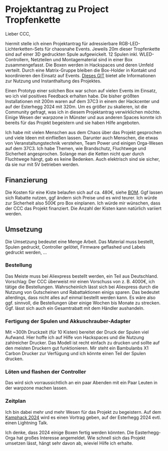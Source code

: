 # Projektantrag zu Project Tropfenkette

Lieber CCC,

hiermit stelle ich einen Projektantrag für adressierbare RGB-LED-Lichterketten-Sets für chaosnahe Events. Jeweils 20m dieser Tropfenkette sind auf einer 3D gedruckten Spule aufgewickelt. 12 Spulen inkl. WLED-Controllern, Netzteilen und Montagematerial sind in einer Box zusammengefasst. Die Boxen werden in Hackspaces und deren Umfeld verteilt. Durch eine Matrix-Gruppe bleiben die Box-Holder in Kontakt und koordinieren den Einsatz auf Events. [Dieses GIT](Readme.md) bietet alle Informationen zur Nutzung und Instanthaltung des Projektes.

Einen Prototyp einer solchen Box war schon auf vielen Events im Einsatz, wo ich viel positives Feedback erhalten habe. Die bisher größten Installationen mit 200m waren auf dem 37C3 in einem der Hackcenter und auf der Esterhegg 2024 mit 320m. Um es größer zu skalieren, ist die Community gefragt, was ich in diesem Projektantrag verwirklichen möchte. Einige Wesen der warpzone in Münster und aus anderen Spaces konnte ich bereits für das Projekt begeistern und sie haben Hilfe angeboten.

Ich habe mit vielen Menschen aus dem Chaos über das Projekt gesprochen und viele Ideen mit einfließen lassen. Darunter auch Menschen, die etwas von Veranstaltungstechnik verstehen, Team Power und einigen Orga-Wesen auf dem 37C3. Ich habe Themen, wie Brandschutz, Fluchtwege und Sicherheit angesprochen. Solange man die Ketten nicht quer durch Fluchtwege hängt, gab es keine Bedenken. Auch elektrisch sind sie sicher, da sie nur mit 5V betrieben werden.

## Finanzierung

Die Kosten für eine Kiste belaufen sich auf ca. 480€, siehe [BOM](https://docs.google.com/spreadsheets/d/1PHROypnwYwpfAeiwreOVh2BaQhaZet9fSIjJTCfw_kE). Ggf lassen sich Rabatte nutzen, ggf ändern sich Preise und es wird teurer. Ich würde zur Sicherheit also 500€ pro Box einplanen. Ich würde mir wünschen, dass der CCC das Projekt finanziert. Die Anzahl der Kisten kann natürlich variiert werden.

## Umsetzung

Die Umsetzung bedeutet eine Menge Arbeit. Das Material muss bestellt, Spulen gedruckt, Controller gelötet, Firmware geflashed und Labels gedruckt werden, ...

### Bestellung

Das Meiste muss bei Aliexpress bestellt werden, ein Teil aus Deutschland. Vorschlag: Der CCC überweist mir einen Vorschuss von z. B. 4000€, ich tätige die Bestellungen. Wahrscheinlich lässt sich bei Aliexpress durch die Nutzung von Gutscheinen und Rabattaktionen einigs sparen. Das bedeutet allerdings, dass nicht alles auf einmal bestellt werden kann. Es wäre also ggf. sinnvoll, die Bestellungen über einige Wochen bis Monate zu strecken. Ggf. lässt sich auch ein Gesamtrabatt mit dem Händler aushandeln.

### Fertigung der Spulen und Akkuschrauber-Adapter

Mit ~300h Druckzeit (für 10 Kisten) bereitet der Druck der Spulen viel Aufwand. Hier hoffe ich auf Hilfe von Hackspaces und die Nutzung zahlreicher Drucker. Das Modell ist recht einfach zu drucken und sollte auf den meisten Druckern gut funktionieren. Mir steht ein Bambulanbs X1 Carbon Drucker zur Verfügung und ich könnte einen Teil der Spulen drucken.

### Löten und flashen der Controller

Das wird sich vorraussichtlich an ein paar Abenden mit ein Paar Leuten in der warpzone machen lassen.

### Zeitplan

Ich bin dabei mehr und mehr Wesen für das Projekt zu begeistern. Auf dem [Kamphack 2024](https://kamphack.de) wird es einen Vortrag geben, auf der Esterhegg 2024 evtl. einen Lightning Talk.

Ich denke, dass 2024 einige Boxen fertig werden könnten. Die Easterhegg-Orga hat großes Interesse angemeldet. Wie schnell sich das Projekt umsetzen lässt, hängt sehr davon ab, wieviel Hilfe ich erhalte.